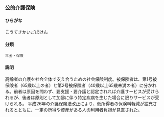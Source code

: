 <div style="display:none;">

## [あ行](securities-terms?id=あ行)
## [か行](securities-terms?id=か行)

</div>

### 公的介護保険

#### ひらがな

こうてきかいごほけん

#### 分類

`年金・保険`

#### 説明

高齢者の介護を社会全体で支え合うための社会保険制度。被保険者は、第1号被保険者（65歳以上の者）と第2号被保険者（40歳以上65歳未満の者）に分かれる。前者は原因を問わず、要支援・要介護と認定されれば介護サービスが受けられるが、後者は原則として加齢に伴う特定疾病を生じた場合に限りサービスが受けられる。 平成26年の介護保険法改正により、低所得者の保険料軽減が拡充されるとともに、一定の所得や資産がある人の利用者負担が見直された。

<div style="display:none;">

## [さ行](securities-terms?id=さ行)
## [た行](securities-terms?id=た行)
## [な行](securities-terms?id=な行)
## [は行](securities-terms?id=は行)
## [ま行](securities-terms?id=ま行)
## [や行](securities-terms?id=や行)
## [ら行](securities-terms?id=ら行)
## [わ行](securities-terms?id=わ行)
## [英数字・記号](securities-terms?id=英数字・記号)

</div>

